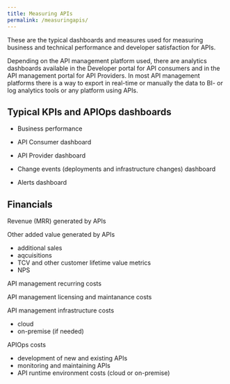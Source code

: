 ```yaml
---
title: Measuring APIs
permalink: /measuringapis/
---
```


These are the typical dashboards and measures used for measuring business and technical performance and developer satisfaction for APIs.

Depending on the API management platform used, there are analytics dashboards available in the Developer portal for API consumers and in the API management portal for API Providers. In most API management platforms there is a way to export in real-time or manually the data to BI- or log analytics tools or any platform using APIs.

## Typical KPIs and APIOps dashboards

*   Business performance

*   API Consumer dashboard

*   API Provider dashboard

*   Change events (deployments and infrastructure changes) dashboard

*   Alerts dashboard

## Financials

<span>Revenue (MRR) generated by APIs</span>

Other added value generated by APIs

*   additional sales
*   aqcuisitions
*   TCV and other customer lifetime value metrics
*   NPS

API management recurring costs

API management licensing and maintanance costs

API management infrastructure costs
*   cloud
*   on-premise (if needed)

APIOps costs
*   development of new and existing APIs
*   monitoring and maintaining APIs
*   API runtime environment costs (cloud or on-premise)
